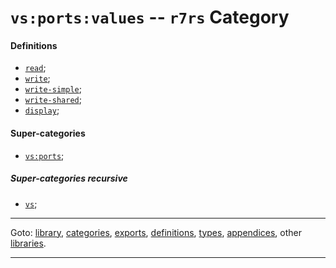 

<a id='category__r7rs__vs_3a_ports_3a_values'></a>

# `vs:ports:values` -- `r7rs` Category


<a id='category__r7rs__vs_3a_ports_3a_values__definitions'></a>

#### Definitions

 * [`read`](../../r7rs/definitions/read.md#definition__r7rs__read);
 * [`write`](../../r7rs/definitions/write.md#definition__r7rs__write);
 * [`write-simple`](../../r7rs/definitions/write-simple.md#definition__r7rs__write-simple);
 * [`write-shared`](../../r7rs/definitions/write-shared.md#definition__r7rs__write-shared);
 * [`display`](../../r7rs/definitions/display.md#definition__r7rs__display);


<a id='category__r7rs__vs_3a_ports_3a_values__super-categories'></a>

#### Super-categories

 * [`vs:ports`](../../r7rs/categories/vs_3a_ports.md#category__r7rs__vs_3a_ports);


<a id='category__r7rs__vs_3a_ports_3a_values__super-categories-recursive'></a>

##### Super-categories recursive

 * [`vs`](../../r7rs/categories/vs.md#category__r7rs__vs);

----

Goto: [library](../../r7rs/_index.md#library__r7rs), [categories](../../r7rs/categories/_index.md#toc__r7rs__categories), [exports](../../r7rs/exports/_index.md#toc__r7rs__exports), [definitions](../../r7rs/definitions/_index.md#toc__r7rs__definitions), [types](../../r7rs/types/_index.md#toc__r7rs__types), [appendices](../../r7rs/appendices/_index.md#toc__r7rs__appendices), other [libraries](../../_libraries.md#toc__libraries).

----

